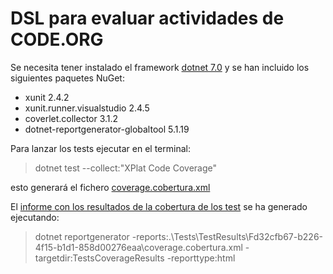 # DSL para evaluar actividades de CODE.ORG

Se necesita tener instalado el framework [dotnet 7.0](TestsCoverageResults%2FEvaluationDSL_Activity.html)
y se han incluido los siguientes paquetes NuGet:

* xunit 2.4.2
* xunit.runner.visualstudio 2.4.5
* coverlet.collector 3.1.2
* dotnet-reportgenerator-globaltool 5.1.19

Para lanzar los tests ejecutar en el terminal:
>dotnet test --collect:"XPlat Code Coverage"

esto generará el fichero [coverage.cobertura.xml](Tests%2FTestResults%2Fd32cfb67-b226-4f15-b1d1-858d00276eaa%2Fcoverage.cobertura.xml)

El [informe con los resultados de la cobertura de los test](https://htmlpreview.github.io/?https://github.com/serele/evaluation-dsl/blob/main/TestsCoverageResults/index.html) se ha generado ejecutando:
>dotnet reportgenerator -reports:.\Tests\TestResults\Fd32cfb67-b226-4f15-b1d1-858d00276eaa\coverage.cobertura.xml -targetdir:TestsCoverageResults -reporttype:html
